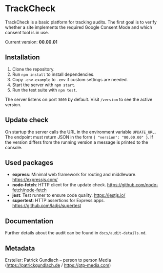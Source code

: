 # TrackCheck

TrackCheck is a basic platform for tracking audits. The first goal is to verify whether a site implements the required Google Consent Mode and which consent tool is in use.

Current version: **00.00.01**

## Installation

1. Clone the repository.
2. Run `npm install` to install dependencies.
3. Copy `.env.example` to `.env` if custom settings are needed.
4. Start the server with `npm start`.
5. Run the test suite with `npm test`.

The server listens on port `3000` by default. Visit `/version` to see the active version.

## Update check

On startup the server calls the URL in the environment variable `UPDATE_URL`. The endpoint must return JSON in the form `{ "version": "00.00.00" }`. If the version differs from the running version a message is printed to the console.

## Used packages

- **express**: Minimal web framework for routing and middleware. <https://expressjs.com/>
- **node-fetch**: HTTP client for the update check. <https://github.com/node-fetch/node-fetch>
- **jest**: Test runner to ensure code quality. <https://jestjs.io/>
- **supertest**: HTTP assertions for Express apps. <https://github.com/ladjs/supertest>

## Documentation

Further details about the audit can be found in `docs/audit-details.md`.

## Metadata

Ersteller: Patrick Gundlach – person to person Media (<https://patrickgundlach.de> / <https://ptp-media.com>)

